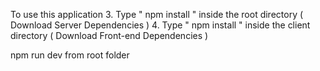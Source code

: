 

To use this application
3. Type  " npm install " inside the root directory  ( Download Server Dependencies ) 
4. Type " npm install " inside the client directory ( Download Front-end Dependencies )


npm run dev from root folder
 
